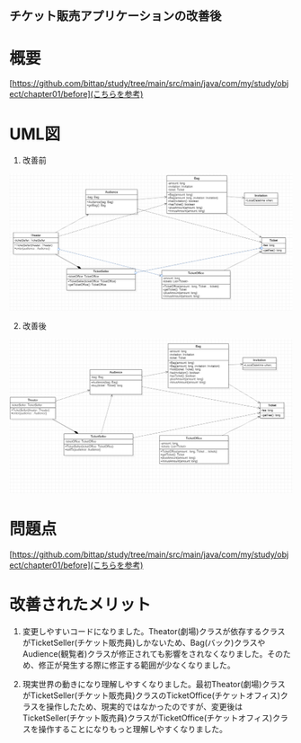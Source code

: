 ## チケット販売アプリケーションの改善後

# 概要

[https://github.com/bittap/study/tree/main/src/main/java/com/my/study/object/chapter01/before](こちらを参考)

# UML図

1. 改善前

![UML](/src/main/java/com/my/study/object/chapter01/before/uml.PNG)

2. 改善後

![UML](/src/main/java/com/my/study/object/chapter01/after/uml.PNG)

# 問題点

[https://github.com/bittap/study/tree/main/src/main/java/com/my/study/object/chapter01/before](こちらを参考)

# 改善されたメリット

1. 変更しやすいコードになりました。Theator(劇場)クラスが依存するクラスがTicketSeller(チケット販売員)しかないため、Bag(バック)クラスやAudience(観覧者)クラスが修正されても影響をされなくなりました。そのため、修正が発生する際に修正する範囲が少なくなりました。

2. 現実世界の動きになり理解しやすくなりました。最初Theator(劇場)クラスがTicketSeller(チケット販売員)クラスのTicketOffice(チケットオフィス)クラスを操作したため、現実的ではなかったのですが、変更後はTicketSeller(チケット販売員)クラスがTicketOffice(チケットオフィス)クラスを操作することになりもっと理解しやすくなりました。


